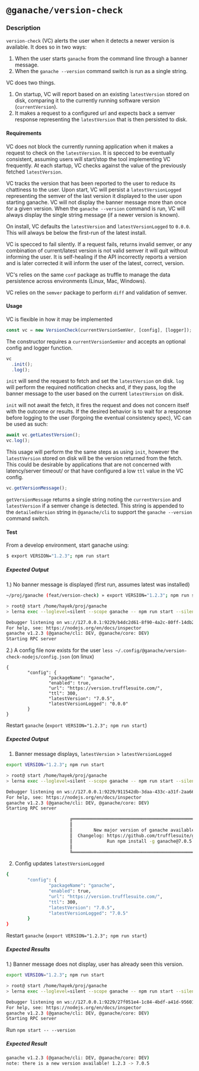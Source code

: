 # `@ganache/version-check`

### Description

`version-check` (VC) alerts the user when it detects a newer version is available. It does so in two ways:

1. When the user starts `ganache` from the command line through a banner message.
2. When the `ganache --version` command switch is run as a single string.

VC does two things.

1. On startup, VC will report based on an existing `latestVersion` stored on disk, comparing it to the currently running software version (`currentVersion`).
2. It makes a request to a configured url and expects back a semver response representing the `latestVersion` that is then persisted to disk.

#### Requirements

VC does not block the currently running application when it makes a request to check on the `latestVersion`. It is specced to be eventually consistent, assuming users will start/stop the tool implementing VC frequently. At each startup, VC checks against the value of the previously fetched `latestVersion`.

VC tracks the version that has been reported to the user to reduce its chattiness to the user. Upon start, VC will persist a `latestVersionLogged` representing the semver of the last version it displayed to the user upon starting ganache. VC will not display the banner message more than once for a given version. When the `ganache --version` command is run, VC will always display the single string message (if a newer version is known).

On install, VC defaults the `latestVersion` and `latestVersionLogged` to `0.0.0`. This will always be below the first-run of the latest install.

VC is specced to fail silently. If a request fails, returns invalid semver, or any combination of current/latest version is not valid semver it will quit without informing the user. It is self-healing if the API incorrectly reports a version and is later corrected it will inform the user of the latest, correct, version.

VC's relies on the same `conf` package as truffle to manage the data persistence across environments (Linux, Mac, Windows).

VC relies on the `semver` package to perform `diff` and validation of semver.

#### Usage

VC is flexible in how it may be implemented

```javascript
const vc = new VersionCheck(currentVersionSemVer, [config], [logger]);
```

The constructor requires a `currentVersionSemVer` and accepts an optional config and logger function.

```javascript
vc
  .init();
  .log();
```

`init` will send the request to fetch and set the `latestVersion` on disk.
`log` will perform the required notification checks and, if they pass, log the banner message to the user based on the current `latestVersion` on disk.

`init` will not await the fetch, it fires the request and does not concern itself with the outcome or results. If the desired behavior is to wait for a response before logging to the user (forgoing the eventual consistency spec), VC can be used as such:

```javascript
await vc.getLatestVersion();
vc.log();
```

This usage will perform the the same steps as using `init`, however the `latestVersion` stored on disk will be the version returned from the fetch. This could be desirable by applications that are not concerned with latency/server timeout/ or that have configured a low `ttl` value in the VC config.

```javascript
vc.getVersionMessage();
```

`getVersionMessage` returns a single string noting the `currentVersion` and `latestVersion` if a semver change is detected. This string is appended to the `detailedVersion` string in `@ganache/cli` to support the `ganache --version` command switch.

#### Test

From a develop environment, start ganache using:

```bash
$ export VERSION="1.2.3"; npm run start
```

##### Expected Output

1.) No banner message is displayed (first run, assumes latest was installed)

```bash
~/proj/ganache (feat/version-check) » export VERSION="1.2.3"; npm run start                                                                                                                                                                                                                                  hayek@rothbard

> root@ start /home/hayek/proj/ganache
> lerna exec --loglevel=silent --scope ganache -- npm run start --silent --

Debugger listening on ws://127.0.0.1:9229/b4dc2d61-8f90-4a2c-80ff-14db24160453
For help, see: https://nodejs.org/en/docs/inspector
ganache v1.2.3 (@ganache/cli: DEV, @ganache/core: DEV)
Starting RPC server
```

2.) A config file now exists for the user `less ~/.config/@ganache/version-check-nodejs/config.json` (on linux)

```
{
        "config": {
                "packageName": "ganache",
                "enabled": true,
                "url": "https://version.trufflesuite.com/",
                "ttl": 300,
                "latestVersion": "7.0.5",
                "latestVersionLogged": "0.0.0"
        }
}
```

Restart `ganache` (`export VERSION="1.2.3"; npm run start`)

##### Expected Output

1. Banner message displays, `latestVersion` > `latestVersionLogged`

```bash
export VERSION="1.2.3"; npm run start                                                                                                                                                                                                                                 hayek@rothbard

> root@ start /home/hayek/proj/ganache
> lerna exec --loglevel=silent --scope ganache -- npm run start --silent --

Debugger listening on ws://127.0.0.1:9229/911542db-3daa-433c-a31f-2aa662a084e2
For help, see: https://nodejs.org/en/docs/inspector
ganache v1.2.3 (@ganache/cli: DEV, @ganache/core: DEV)
Starting RPC server

                        ╔══════════════════════════════════════════════════════════════════════╗
                        ║                                                                      ║
                        ║        New major version of ganache available! 1.2.3 ⇢ 7.0.5         ║
                        ║  Changelog: https://github.com/trufflesuite/ganache/releases/v7.0.5  ║
                        ║             Run npm install -g ganache@7.0.5 to update!              ║
                        ║                                                                      ║
                        ╚══════════════════════════════════════════════════════════════════════╝
```

2. Config updates `latestVersionLogged`

```bash
{
        "config": {
                "packageName": "ganache",
                "enabled": true,
                "url": "https://version.trufflesuite.com/",
                "ttl": 300,
                "latestVersion": "7.0.5",
                "latestVersionLogged": "7.0.5"
        }
}
```

Restart `ganache` (`export VERSION="1.2.3"; npm run start`)

##### Expected Results

1.) Banner message does not display, user has already seen this version.

```bash
export VERSION="1.2.3"; npm run start                                                                                                                                                                                                                           130 ↵ hayek@rothbard

> root@ start /home/hayek/proj/ganache
> lerna exec --loglevel=silent --scope ganache -- npm run start --silent --

Debugger listening on ws://127.0.0.1:9229/27f051e4-1c84-4bdf-a41d-95601466ba2b
For help, see: https://nodejs.org/en/docs/inspector
ganache v1.2.3 (@ganache/cli: DEV, @ganache/core: DEV)
Starting RPC server
```

Run `npm start -- --version`

##### Expected Result

```bash
ganache v1.2.3 (@ganache/cli: DEV, @ganache/core: DEV)
note: there is a new version available! 1.2.3 -> 7.0.5
```
